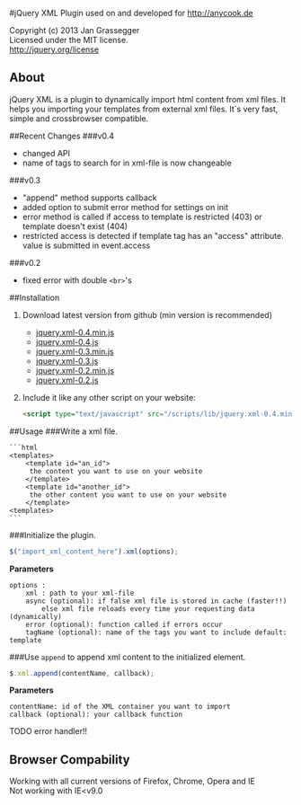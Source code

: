 #jQuery XML Plugin
used on and developed for http://anycook.de

Copyright (c) 2013 Jan Grassegger  
Licensed under the MIT license.  
http://jquery.org/license 

## About
jQuery XML is a plugin to dynamically import html content from xml files. It helps you importing your templates from external xml files. It`s very fast, simple and crossbrowser compatible. 

##Recent Changes
###v0.4
- changed API 
- name of tags to search for in xml-file is now changeable

###v0.3
- "append" method supports callback
- added option to submit error method for settings on init
- error method is called if access to template is restricted (403) or template doesn't exist (404)
- restricted access is detected if template tag has an "access" attribute. value is submitted in event.access

###v0.2
- fixed error with double ```<br>```'s
 
 
##Installation
1. Download latest version from github (min version is recommended)
	- [jquery.xml-0.4.min.js](http://cloud.github.com/downloads/gesundkrank/jquery.xml/jquery.xml-0.4.min.js)
	- [jquery.xml-0.4.js](http://cloud.github.com/downloads/gesundkrank/jquery.xml/jquery.xml-0.4.js)
	- [jquery.xml-0.3.min.js](http://cloud.github.com/downloads/gesundkrank/jquery.xml/jquery.xml-0.3.min.js)
	- [jquery.xml-0.3.js](http://cloud.github.com/downloads/gesundkrank/jquery.xml/jquery.xml-0.3.js)
	- [jquery.xml-0.2.min.js](http://cloud.github.com/downloads/gesundkrank/jquery.xml/jquery.xml-0.2.min.js)
	- [jquery.xml-0.2.js](http://cloud.github.com/downloads/gesundkrank/jquery.xml/jquery.xml-0.2.js)
2. Include it like any other script on your website:

	```html
	<script type="text/javascript" src="/scripts/lib/jquery.xml-0.4.min.js"></script>
	```

##Usage
###Write a xml file.
	
	```html
	<templates>
		<template id="an_id">
		 the content you want to use on your website
		</template>
		<template id="another_id">
		 the other content you want to use on your website
		</template>
	<templates>
	```
	
###Initialize the plugin.
```javascript
$("import_xml_content_here").xml(options);
```
**Parameters**
```
options :
	xml : path to your xml-file
	async (optional): if false xml file is stored in cache (faster!!) 
		else xml file reloads every time your requesting data (dynamically)
	error (optional): function called if errors occur
	tagName (optional): name of the tags you want to include default: template
```
	
###Use ```append``` to append xml content to the initialized element.
```javascript
$.xml.append(contentName, callback);
```
**Parameters**
```
contentName: id of the XML container you want to import
callback (optional): your callback function
```
	
TODO error handler!!
## Browser Compability
Working with all current versions of Firefox, Chrome, Opera and IE  
Not working with IE<v9.0
